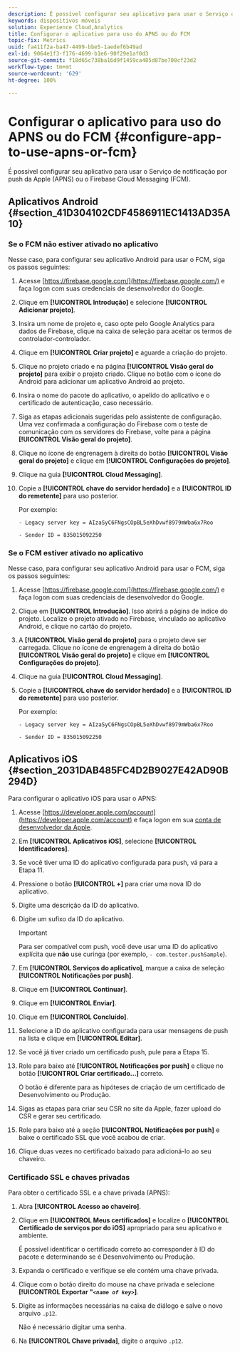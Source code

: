 ```yaml
---
description: É possível configurar seu aplicativo para usar o Serviço de notificação por push da Apple (APNS) ou o Firebase Cloud Messaging (FCM).
keywords: dispositivos móveis
solution: Experience Cloud,Analytics
title: Configurar o aplicativo para uso do APNS ou do FCM
topic-fix: Metrics
uuid: fa411f2a-ba47-4499-bbe5-1aedef6b49ad
exl-id: 9064e1f3-f176-4699-b1e6-90f29e1af0d3
source-git-commit: f18d65c738ba16d9f1459ca485d87be708cf23d2
workflow-type: tm+mt
source-wordcount: '629'
ht-degree: 100%

---
```


# Configurar o aplicativo para uso do APNS ou do FCM {#configure-app-to-use-apns-or-fcm}

É possível configurar seu aplicativo para usar o Serviço de notificação por push da Apple (APNS) ou o Firebase Cloud Messaging (FCM).

## Aplicativos Android {#section_41D304102CDF4586911EC1413AD35A10}

### Se o FCM não estiver ativado no aplicativo

Nesse caso, para configurar seu aplicativo Android para usar o FCM, siga os passos seguintes:

1. Acesse [https://firebase.google.com/](https://firebase.google.com/) e faça logon com suas credenciais de desenvolvedor do Google.

1. Clique em **[!UICONTROL Introdução]** e selecione **[!UICONTROL Adicionar projeto]**.

1. Insira um nome de projeto e, caso opte pelo Google Analytics para dados de Firebase, clique na caixa de seleção para aceitar os termos de controlador-controlador.

1. Clique em **[!UICONTROL Criar projeto]** e aguarde a criação do projeto.

1. Clique no projeto criado e na página **[!UICONTROL Visão geral do projeto]** para exibir o projeto criado. Clique no botão com o ícone do Android para adicionar um aplicativo Android ao projeto.

1. Insira o nome do pacote do aplicativo, o apelido do aplicativo e o certificado de autenticação, caso necessário.

1. Siga as etapas adicionais sugeridas pelo assistente de configuração. Uma vez confirmada a configuração do Firebase com o teste de comunicação com os servidores do Firebase, volte para a página **[!UICONTROL Visão geral do projeto]**.

1. Clique no ícone de engrenagem à direita do botão **[!UICONTROL Visão geral do projeto]** e clique em **[!UICONTROL Configurações do projeto]**.

1. Clique na guia **[!UICONTROL Cloud Messaging]**.

1. Copie a **[!UICONTROL chave do servidor herdado]** e a **[!UICONTROL ID do remetente]** para uso posterior.

   Por exemplo:

   ```
   - Legacy server key = AIzaSyC6FNgsCOpBL5eXhDvwf8979mWba6x7Roo
   ```

   ```
   - Sender ID = 835015092250
   ```

### Se o FCM estiver ativado no aplicativo

Nesse caso, para configurar seu aplicativo Android para usar o FCM, siga os passos seguintes:

1. Acesse [https://firebase.google.com/](https://firebase.google.com/) e faça logon com suas credenciais de desenvolvedor do Google.

1. Clique em **[!UICONTROL Introdução]**. Isso abrirá a página de índice do projeto. Localize o projeto ativado no Firebase, vinculado ao aplicativo Android, e clique no cartão do projeto.

1. A **[!UICONTROL Visão geral do projeto]** para o projeto deve ser carregada. Clique no ícone de engrenagem à direita do botão **[!UICONTROL Visão geral do projeto]** e clique em **[!UICONTROL Configurações do projeto]**.

1. Clique na guia **[!UICONTROL Cloud Messaging]**.

1. Copie a **[!UICONTROL chave do servidor herdado]** e a **[!UICONTROL ID do remetente]** para uso posterior.

   Por exemplo:

   ```
   - Legacy server key = AIzaSyC6FNgsCOpBL5eXhDvwf8979mWba6x7Roo
   ```

   ```
   - Sender ID = 835015092250
   ```



## Aplicativos iOS {#section_2031DAB485FC4D2B9027E42AD90B294D}

Para configurar o aplicativo iOS para usar o APNS:

1. Acesse [https://developer.apple.com/account](https://developer.apple.com/account) e faça logon em sua [conta de desenvolvedor da Apple](https://developer.apple.com/account).
1. Em **[!UICONTROL Aplicativos iOS]**, selecione **[!UICONTROL Identificadores]**.
1. Se você tiver uma ID do aplicativo configurada para push, vá para a Etapa 11.
1. Pressione o botão **[!UICONTROL +]** para criar uma nova ID do aplicativo.
1. Digite uma descrição da ID do aplicativo.
1. Digite um sufixo da ID do aplicativo.

   >[!IMPORTANT]
   >
   >Para ser compatível com push, você deve usar uma ID do aplicativo explícita que **não** use curinga (por exemplo, `- com.tester.pushSample`).

1. Em **[!UICONTROL Serviços do aplicativo]**, marque a caixa de seleção **[!UICONTROL Notificações por push]**.
1. Clique em **[!UICONTROL Continuar]**.
1. Clique em **[!UICONTROL Enviar]**.
1. Clique em **[!UICONTROL Concluído]**.
1. Selecione a ID do aplicativo configurada para usar mensagens de push na lista e clique em **[!UICONTROL Editar]**.
1. Se você já tiver criado um certificado push, pule para a Etapa 15.
1. Role para baixo até **[!UICONTROL Notificações por push]** e clique no botão **[!UICONTROL Criar certificado…]** correto.

   O botão é diferente para as hipóteses de criação de um certificado de Desenvolvimento ou Produção.
1. Sigas as etapas para criar seu CSR no site da Apple, fazer upload do CSR e gerar seu certificado.
1. Role para baixo até a seção **[!UICONTROL Notificações por push]** e baixe o certificado SSL que você acabou de criar.
1. Clique duas vezes no certificado baixado para adicioná-lo ao seu chaveiro.

### Certificado SSL e chaves privadas

Para obter o certificado SSL e a chave privada (APNS):

1. Abra **[!UICONTROL Acesso ao chaveiro]**.
1. Clique em **[!UICONTROL Meus certificados]** e localize o **[!UICONTROL Certificado de serviços por do iOS]** apropriado para seu aplicativo e ambiente.

   É possível identificar o certificado correto ao corresponder à ID do pacote e determinando se é Desenvolvimento ou Produção.

1. Expanda o certificado e verifique se ele contém uma chave privada.
1. Clique com o botão direito do mouse na chave privada e selecione **[!UICONTROL Exportar &quot;*`<name of key>`*]**.
1. Digite as informações necessárias na caixa de diálogo e salve o novo arquivo `.p12`.

   Não é necessário digitar uma senha.

1. Na **[!UICONTROL Chave privada]**, digite o arquivo `.p12`.
